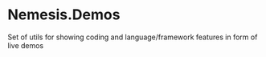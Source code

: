 # Nemesis.Demos
Set of utils for showing coding and language/framework features in form of live demos
